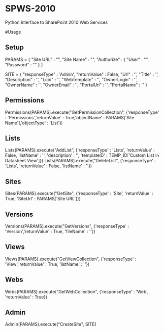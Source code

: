 # SPWS-2010
Python Interface to SharePoint 2010 Web Services

#Usage
## Setup
PARAMS = {
	"Site URL" : "",
	"Site Name" : "",
	"Authorize" : {
		"User" : "",
		"Password" : ""
	}
}

SITE = {
	"responseType" : 'Admin',
	"returnValue" : False,
	"Url" : '',
	"Title" : '',
	"Description" : '',
	"Lcid" : '',
	"WebTemplate" : '',
	"OwnerLogin" : '',
	"OwnerName" : '',
	"OwnerEmail" : '',
	"PortalUrl" : '',
	"PortalName" : ''
}

## Permissions
Permissions(PARAMS).execute("GetPermissionCollection", {'responseType' : 'Permissions','returnValue' : True,'objectName' : PARAMS['Site Name'],'objectType' : 'List'})

## Lists
Lists(PARAMS).execute("AddList", {'responseType' : 'Lists', 'returnValue' : False, 'listName' : '', 'description' : '', 'templateID' : TEMP_ID['Custom List in Datasheet View']})
Lists(PARAMS).execute("DeleteList", {'responseType' : 'Lists', 'returnValue' : False, 'listName' : ''})

## Sites
Sites(PARAMS).execute("GetSite", {'responseType' : 'Site', 'returnValue' : True, 'SiteUrl' : PARAMS['Site URL']})

## Versions
Versions(PARAMS).execute("GetVersions", {'responseType' : 'Version','returnValue' : True, 'fileName' : ''})

## Views
Views(PARAMS).execute("GetViewCollection", {'responseType' : 'View','returnValue' : True, 'listName' : ''})

## Webs
Webs(PARAMS).execute("GetWebCollection", {'responseType' : 'Web', 'returnValue' : True})

## Admin
Admin(PARAMS).execute("CreateSite", SITE)
